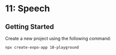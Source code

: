 # 11: Speech

## Getting Started

Create a new project using the following command:

```bash
npx create-expo-app 10-playground
```